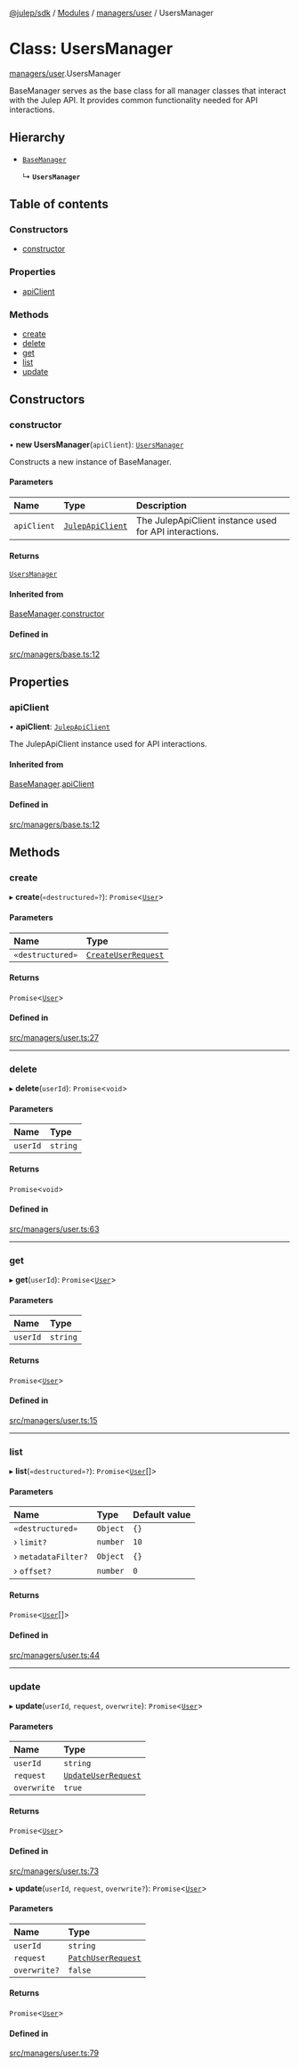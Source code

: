 [@julep/sdk](../README.md) / [Modules](../modules.md) / [managers/user](../modules/managers_user.md) / UsersManager

# Class: UsersManager

[managers/user](../modules/managers_user.md).UsersManager

BaseManager serves as the base class for all manager classes that interact with the Julep API.
It provides common functionality needed for API interactions.

## Hierarchy

- [`BaseManager`](managers_base.BaseManager.md)

  ↳ **`UsersManager`**

## Table of contents

### Constructors

- [constructor](managers_user.UsersManager.md#constructor)

### Properties

- [apiClient](managers_user.UsersManager.md#apiclient)

### Methods

- [create](managers_user.UsersManager.md#create)
- [delete](managers_user.UsersManager.md#delete)
- [get](managers_user.UsersManager.md#get)
- [list](managers_user.UsersManager.md#list)
- [update](managers_user.UsersManager.md#update)

## Constructors

### constructor

• **new UsersManager**(`apiClient`): [`UsersManager`](managers_user.UsersManager.md)

Constructs a new instance of BaseManager.

#### Parameters

| Name | Type | Description |
| :------ | :------ | :------ |
| `apiClient` | [`JulepApiClient`](api_JulepApiClient.JulepApiClient.md) | The JulepApiClient instance used for API interactions. |

#### Returns

[`UsersManager`](managers_user.UsersManager.md)

#### Inherited from

[BaseManager](managers_base.BaseManager.md).[constructor](managers_base.BaseManager.md#constructor)

#### Defined in

[src/managers/base.ts:12](https://github.com/julep-ai/julep/blob/f3ac1cb0a0d96013b99775f23b1dcd922ffda0a1/sdks/ts/src/managers/base.ts#L12)

## Properties

### apiClient

• **apiClient**: [`JulepApiClient`](api_JulepApiClient.JulepApiClient.md)

The JulepApiClient instance used for API interactions.

#### Inherited from

[BaseManager](managers_base.BaseManager.md).[apiClient](managers_base.BaseManager.md#apiclient)

#### Defined in

[src/managers/base.ts:12](https://github.com/julep-ai/julep/blob/f3ac1cb0a0d96013b99775f23b1dcd922ffda0a1/sdks/ts/src/managers/base.ts#L12)

## Methods

### create

▸ **create**(`«destructured»?`): `Promise`\<[`User`](../modules/api.md#user)\>

#### Parameters

| Name | Type |
| :------ | :------ |
| `«destructured»` | [`CreateUserRequest`](../modules/api.md#createuserrequest) |

#### Returns

`Promise`\<[`User`](../modules/api.md#user)\>

#### Defined in

[src/managers/user.ts:27](https://github.com/julep-ai/julep/blob/f3ac1cb0a0d96013b99775f23b1dcd922ffda0a1/sdks/ts/src/managers/user.ts#L27)

___

### delete

▸ **delete**(`userId`): `Promise`\<`void`\>

#### Parameters

| Name | Type |
| :------ | :------ |
| `userId` | `string` |

#### Returns

`Promise`\<`void`\>

#### Defined in

[src/managers/user.ts:63](https://github.com/julep-ai/julep/blob/f3ac1cb0a0d96013b99775f23b1dcd922ffda0a1/sdks/ts/src/managers/user.ts#L63)

___

### get

▸ **get**(`userId`): `Promise`\<[`User`](../modules/api.md#user)\>

#### Parameters

| Name | Type |
| :------ | :------ |
| `userId` | `string` |

#### Returns

`Promise`\<[`User`](../modules/api.md#user)\>

#### Defined in

[src/managers/user.ts:15](https://github.com/julep-ai/julep/blob/f3ac1cb0a0d96013b99775f23b1dcd922ffda0a1/sdks/ts/src/managers/user.ts#L15)

___

### list

▸ **list**(`«destructured»?`): `Promise`\<[`User`](../modules/api.md#user)[]\>

#### Parameters

| Name | Type | Default value |
| :------ | :------ | :------ |
| `«destructured»` | `Object` | `{}` |
| › `limit?` | `number` | `10` |
| › `metadataFilter?` | `Object` | `{}` |
| › `offset?` | `number` | `0` |

#### Returns

`Promise`\<[`User`](../modules/api.md#user)[]\>

#### Defined in

[src/managers/user.ts:44](https://github.com/julep-ai/julep/blob/f3ac1cb0a0d96013b99775f23b1dcd922ffda0a1/sdks/ts/src/managers/user.ts#L44)

___

### update

▸ **update**(`userId`, `request`, `overwrite`): `Promise`\<[`User`](../modules/api.md#user)\>

#### Parameters

| Name | Type |
| :------ | :------ |
| `userId` | `string` |
| `request` | [`UpdateUserRequest`](../modules/api.md#updateuserrequest) |
| `overwrite` | ``true`` |

#### Returns

`Promise`\<[`User`](../modules/api.md#user)\>

#### Defined in

[src/managers/user.ts:73](https://github.com/julep-ai/julep/blob/f3ac1cb0a0d96013b99775f23b1dcd922ffda0a1/sdks/ts/src/managers/user.ts#L73)

▸ **update**(`userId`, `request`, `overwrite?`): `Promise`\<[`User`](../modules/api.md#user)\>

#### Parameters

| Name | Type |
| :------ | :------ |
| `userId` | `string` |
| `request` | [`PatchUserRequest`](../modules/api.md#patchuserrequest) |
| `overwrite?` | ``false`` |

#### Returns

`Promise`\<[`User`](../modules/api.md#user)\>

#### Defined in

[src/managers/user.ts:79](https://github.com/julep-ai/julep/blob/f3ac1cb0a0d96013b99775f23b1dcd922ffda0a1/sdks/ts/src/managers/user.ts#L79)
